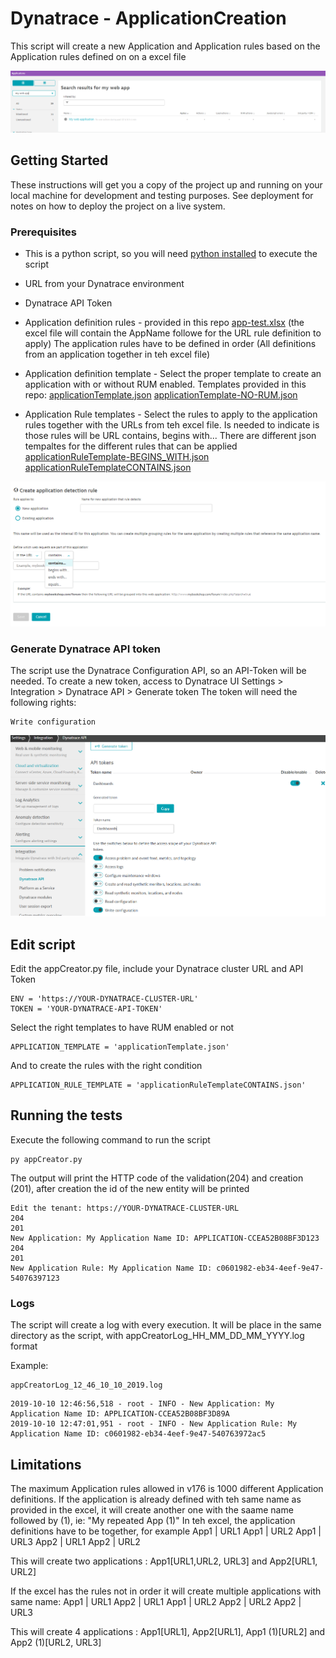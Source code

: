 # Dynatrace - ApplicationCreation 
This script will create a new Application and Application rules based on the Application rules defined on on a excel file

![Dynatrace Application](img/mywebapp.PNG?raw=true "Dynatrace Application")


## Getting Started

These instructions will get you a copy of the project up and running on your local machine for development and testing purposes. See deployment for notes on how to deploy the project on a live system.

### Prerequisites

* This is a python script, so you will need [python installed](https://www.python.org/downloads/) to execute the script

* URL from your Dynatrace environment

* Dynatrace API Token

* Application definition rules - provided in this repo [app-test.xlsx](app-test.xlsx) (the excel file will contain the AppName followe for the URL rule definition to apply) 
The application rules have to be defined in order (All definitions from an application together in teh excel file)

* Application definition template - Select the proper template to create an application with or without RUM enabled. Templates provided in this repo:
[applicationTemplate.json](applicationTemplate.json)
[applicationTemplate-NO-RUM.json](applicationTemplate-NO-RUM.json)


* Application Rule templates - Select the rules to apply to the application rules together with the URLs from teh excel file. Is needed to indicate is those rules will be URL contains, begins with... There are different json tempaltes for the different rules that can be applied
[applicationRuleTemplate-BEGINS_WITH.json](applicationRuleTemplate-BEGINS_WITH.json)
[applicationRuleTemplateCONTAINS.json](applicationRuleTemplateCONTAINS.json)


![Application Rules Options in the Dynatrace Web UI](img/ruleOptions.PNG?raw=true "Application Rules Options in the Dynatrace Web UI")

### Generate Dynatrace API token

The script use the Dynatrace Configuration API, so an API-Token will be needed. 
To create a new token, access to Dynatrace UI Settings > Integration > Dynatrace API > Generate token
The token will need the following rights:

```
Write configuration
```
![Generate token](img/Token.png?raw=true "Generate token")

## Edit script

Edit the appCreator.py file, include your Dynatrace cluster URL and API Token

```
ENV = 'https://YOUR-DYNATRACE-CLUSTER-URL'
TOKEN = 'YOUR-DYNATRACE-API-TOKEN'
```
Select the right templates to have RUM enabled or not
```
APPLICATION_TEMPLATE = 'applicationTemplate.json'
```

And to create the rules with the right condition
```
APPLICATION_RULE_TEMPLATE = 'applicationRuleTemplateCONTAINS.json'
```

## Running the tests

Execute the following command to run the script

```
py appCreator.py
```

The output will print the HTTP code of the validation(204) and creation (201), after creation the id of the new entity will be printed
```
Edit the tenant: https://YOUR-DYNATRACE-CLUSTER-URL
204
201
New Application: My Application Name ID: APPLICATION-CCEA52B08BF3D123
204
201
New Application Rule: My Application Name ID: c0601982-eb34-4eef-9e47-54076397123
```

### Logs

The script will create a log with every execution. It will be place in the same directory as the script, with appCreatorLog_HH_MM_DD_MM_YYYY.log format

Example:
```
appCreatorLog_12_46_10_10_2019.log

```

```
2019-10-10 12:46:56,518 - root - INFO - New Application: My Application Name ID: APPLICATION-CCEA52B08BF3D89A
2019-10-10 12:47:01,951 - root - INFO - New Application Rule: My Application Name ID: c0601982-eb34-4eef-9e47-540763972ac5
```

## Limitations

The maximum Application rules allowed in v176 is 1000 different Application definitions.
If the application is already defined with teh same name as provided in the excel, it will create another one with the saame name followed by (1), ie: "My repeated App (1)"
In teh excel, the application definitions have to be together, for example
App1 | URL1
App1 | URL2
App1 | URL3
App2 | URL1
App2 | URL2

This will create  two applications : App1[URL1,URL2, URL3] and App2[URL1, URL2]

If the excel has the rules not in order it will create multiple applications with same name:
App1 | URL1
App2 | URL1
App1 | URL2
App2 | URL2
App2 | URL3

This will create 4 applications : App1[URL1], App2[URL1], App1 (1)[URL2] and App2 (1)[URL2, URL3]
